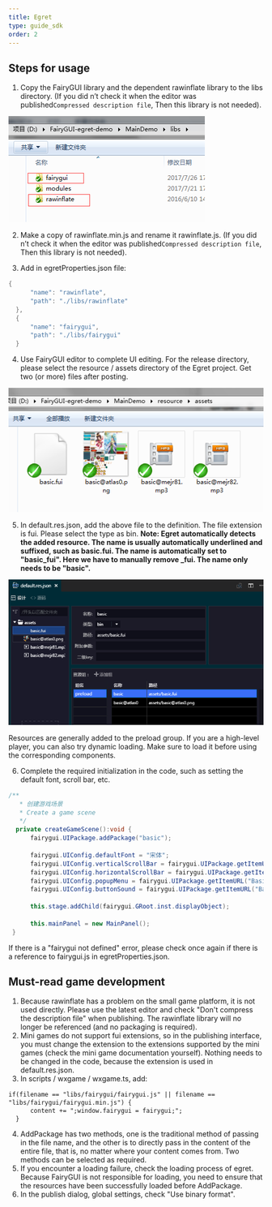 ```yaml
---
title: Egret
type: guide_sdk
order: 2
---
```


## Steps for usage

1. Copy the FairyGUI library and the dependent rawinflate library to the libs directory. (If you did n’t check it when the editor was published`Compressed description file`, Then this library is not needed).

![](../../images/20170809161022.png)

2. Make a copy of rawinflate.min.js and rename it rawinflate.js. (If you did n’t check it when the editor was published`Compressed description file`, Then this library is not needed).

3. Add in egretProperties.json file:

```csharp
{  
      "name": "rawinflate",  
      "path": "./libs/rawinflate"  
  },  
  {  
      "name": "fairygui",  
      "path": "./libs/fairygui"  
  }
```

4. Use FairyGUI editor to complete UI editing. For the release directory, please select the resource / assets directory of the Egret project. Get two (or more) files after posting.

![](../../images/20170809161256.png)

5. In default.res.json, add the above file to the definition. The file extension is fui. Please select the type as bin. **Note: Egret automatically detects the added resource. The name is usually automatically underlined and suffixed, such as basic.fui. The name is automatically set to "basic_fui". Here we have to manually remove _fui. The name only needs to be "basic".**

![](../../images/20170809161350.png)

Resources are generally added to the preload group. If you are a high-level player, you can also try dynamic loading. Make sure to load it before using the corresponding components.

6. Complete the required initialization in the code, such as setting the default font, scroll bar, etc.

```csharp
/**
   * 创建游戏场景
   * Create a game scene
   */
  private createGameScene():void {
      fairygui.UIPackage.addPackage("basic");
      
      fairygui.UIConfig.defaultFont = "宋体";
      fairygui.UIConfig.verticalScrollBar = fairygui.UIPackage.getItemURL("Basic", "ScrollBar_VT");
      fairygui.UIConfig.horizontalScrollBar = fairygui.UIPackage.getItemURL("Basic", "ScrollBar_HZ");
      fairygui.UIConfig.popupMenu = fairygui.UIPackage.getItemURL("Basic", "PopupMenu");
      fairygui.UIConfig.buttonSound = fairygui.UIPackage.getItemURL("Basic","click");
      
      this.stage.addChild(fairygui.GRoot.inst.displayObject);

      this.mainPanel = new MainPanel();
 }
```

If there is a "fairygui not defined" error, please check once again if there is a reference to fairygui.js in egretProperties.json.

## Must-read game development

1. Because rawinflate has a problem on the small game platform, it is not used directly. Please use the latest editor and check "Don't compress the description file" when publishing. The rawinflate library will no longer be referenced (and no packaging is required).
2. Mini games do not support fui extensions, so in the publishing interface, you must change the extension to the extensions supported by the mini games (check the mini game documentation yourself). Nothing needs to be changed in the code, because the extension is used in default.res.json.
3. In scripts / wxgame / wxgame.ts, add:
```
if(filename == "libs/fairygui/fairygui.js" || filename == "libs/fairygui/fairygui.min.js") {
      content += ";window.fairygui = fairygui;";
  }
```
4. AddPackage has two methods, one is the traditional method of passing in the file name, and the other is to directly pass in the content of the entire file, that is, no matter where your content comes from. Two methods can be selected as required.
5. If you encounter a loading failure, check the loading process of egret. Because FairyGUI is not responsible for loading, you need to ensure that the resources have been successfully loaded before AddPackage.
6. In the publish dialog, global settings, check "Use binary format".
